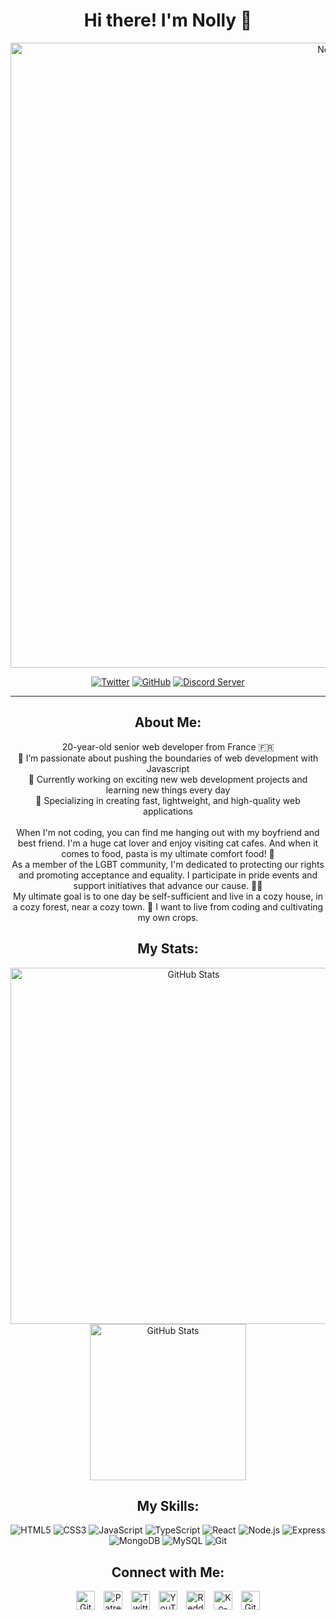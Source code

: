 <h1 align="center">Hi there! I'm Nolly 👋</h1>

<p align="center">
  <a href="https://thenolle.com/" target="_blank"><img src="https://readme-typing-svg.demolab.com?font=Fira+Code&weight=500&size=50&duration=2000&pause=100&color=EB87F7&center=true&vCenter=true&width=1000&height=50&lines=Nolly" alt="Nolly" width="1000"></a>
</p>

<p align="center">
  <a href="https://twitter.com/TheNolly_" target="_blank"><img src="https://img.shields.io/twitter/follow/TheNolly_?logo=twitter&style=for-the-badge" alt="Twitter"></a>
  <a href="https://github.com/thenolle" target="_blank"><img src="https://img.shields.io/github/followers/thenolle?label=Follow%20%40TheNolle&logo=github&style=for-the-badge" alt="GitHub"></a>
  <a href="" target="_blank"><img src="https://img.shields.io/discord/1089982724158279933?label=Discord%20Server&logo=discord&style=for-the-badge" alt="Discord Server"></a>
</p>


---

<h2 align="center">About Me:</h2>
<p align="center">
    <span>20-year-old senior web developer from France 🇫🇷</span> <br>
    <span>🔭 I’m passionate about pushing the boundaries of web development with Javascript</span> <br>
    <span>🌱 Currently working on exciting new web development projects and learning new things every day</span> <br>
    <span>🚀 Specializing in creating fast, lightweight, and high-quality web applications</span> <br><br>
    <span>When I'm not coding, you can find me hanging out with my boyfriend and best friend. I'm a huge cat lover and enjoy visiting cat cafes. And when it comes to food, pasta is my ultimate comfort food! 🍝</span> <br>
    <span>As a member of the LGBT community, I'm dedicated to protecting our rights and promoting acceptance and equality. I participate in pride events and support initiatives that advance our cause. 🏳️‍🌈</span> <br>
    <span>My ultimate goal is to one day be self-sufficient and live in a cozy house, in a cozy forest, near a cozy town. 🏡 I want to live from coding and cultivating my own crops.</span>
</p>

<h2 align="center">My Stats:</h2>
<p align="center">
  <img src="https://github-readme-stats.vercel.app/api?username=thenolle&show_icons=true&theme=dark&rank_icon=github" alt="GitHub Stats" width="570">
  <img src="https://github-readme-stats.vercel.app/api/top-langs/?username=thenolle" alt="GitHub Stats" width="250">
</p>

<h2 align="center">My Skills:</h2>
<p align="center">
    <img src="https://img.shields.io/badge/-HTML5-E34F26?logo=html5&logoColor=white&style=for-the-badge" alt="HTML5">
    <img src="https://img.shields.io/badge/-CSS3-1572B6?logo=css3&logoColor=white&style=for-the-badge" alt="CSS3">
    <img src="https://img.shields.io/badge/-JavaScript-F7DF1E?logo=javascript&logoColor=white&style=for-the-badge" alt="JavaScript">
    <img src="https://img.shields.io/badge/-TypeScript-3178C6?logo=typescript&logoColor=white&style=for-the-badge" alt="TypeScript">
    <img src="https://img.shields.io/badge/-React-61DAFB?logo=react&logoColor=white&style=for-the-badge" alt="React">
    <img src="https://img.shields.io/badge/-Node.js-339933?logo=node.js&logoColor=white&style=for-the-badge" alt="Node.js">
    <img src="https://img.shields.io/badge/-Express-000000?logo=express&logoColor=white&style=for-the-badge" alt="Express">
    <img src="https://img.shields.io/badge/-MongoDB-47A248?logo=mongodb&logoColor=white&style=for-the-badge" alt="MongoDB">
    <img src="https://img.shields.io/badge/-MySQL-4479A1?logo=mysql&logoColor=white&style=for-the-badge" alt="MySQL">
    <img src="https://img.shields.io/badge/-Git-F05032?logo=git&logoColor=white&style=for-the-badge" alt="Git">
</p>

<h2 align="center">Connect with Me:</h2>
<p align="center">
  <a href="https://github.com/thenolle" title="Github"><img src="https://i.imgur.com/e3aTZ1z.png?maxwidth=123456789&shape=thumb&fidelity=high" alt="GitHub" height="30" style="margin-right: 10px"></a>
  <a href="https://patreon.com/_nolly" title="Patreon"><img src="https://i.imgur.com/Ku4CVJn.png?maxwidth=123456789&shape=thumb&fidelity=high" alt="Patreon" height="30" style="margin-right: 10px"></a>
  <a href="https://twitter.com/TheNolly_" title="Twitter"><img src="https://i.imgur.com/DdRTSa4.png?maxwidth=123456789&shape=thumb&fidelity=high" alt="Twitter" height="30" style="margin-right: 10px"></a>
  <a href="https://youtube.com/@_Nolly_" title="Youtube"><img src="https://i.imgur.com/TPcg1HX.png?maxwidth=123456789&shape=thumb&fidelity=high" alt="YouTube" height="30" style="margin-right: 10px"></a>
  <a href="https://reddit.com/user/TheNolle" title="Reddit"><img src="https://i.imgur.com/1PUYVf8.png?maxwidth=123456789&shape=thumb&fidelity=high" alt="Reddit" height="30" style="margin-right: 10px"></a>
  <a href="https://ko-fi.com/nolly__" title="Ko-Fi"><img src="https://i.imgur.com/ZDireqo.png?maxwidth=123456789&shape=thumb&fidelity=high" alt="Ko-Fi" height="30" style="margin-right: 10px"></a>
  <a href="https://github.com/sponsors/TheNolle" title="Github Sponsors"><img src="https://i.imgur.com/rzaW75O.png?maxwidth=123456789&shape=thumb&fidelity=high" alt="GitHub Sponsor" height="30"></a>
</p>
